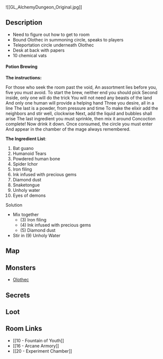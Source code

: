 ![[GL_AlchemyDungeon_Original.jpg]]
## Description

* Need to figure out how to get to room
* Bound Olothec in summoning circle, speaks to players
* Teleportation circle underneath Olothec
* Desk at back with papers
* 10 chemical vats

#### Potion Brewing
**The instructions:**

For those who seek the room past the void,
An assortment lies before you, five you must avoid.
To start the brew, neither end you should pick
Second inside, only one will do the trick
You will not need any beasts of the land
And only one human will provide a helping hand
Three you desire, all in a line
The last is a powder, from pressure and time
To make the elixir add the neighbors and stir well, clockwise
Next, add the liquid and bubbles shall arise
The last ingredient you must sprinkle, then mix it around
Concoction complete! Now drink it down.
Once consumed, the circle you must enter
And appear in the chamber of the mage always remembered.



**The Ingredient List**:

1. Bat guano
2. Humanoid Tears
3. Powdered human bone
4. Spider Ichor
5. Iron filing
6. Ink infused with precious gems
7. Diamond dust
8. Snaketongue
9. Unholy water
10. Eyes of demons

Solution

* Mix together
	* (3) Iron filing
	* (4) Ink infused with precious gems
	* (5) Diamond dust
* Stir in (9) Unholy Water
## Map

## Monsters

* [Olothec](https://www.dndbeyond.com/monsters/4485962-olothec)

## Secrets

## Loot

## Room Links

*  [[10 - Fountain of Youth]]
*  [[16 - Arcane Armory]]
*  [[20 - Experiment Chamber]]